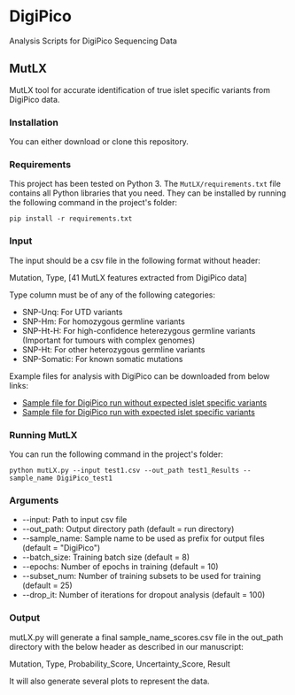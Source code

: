 # DigiPico
Analysis Scripts for DigiPico Sequencing Data

## MutLX
MutLX tool for accurate identification of true islet specific variants from DigiPico data. 

### Installation

You can either download or clone this repository.

### Requirements

This project has been tested on Python 3. The `MutLX/requirements.txt` file contains all Python libraries that you need. They can be installed by running the following command in the project's folder:

```
pip install -r requirements.txt
```

### Input

The input should be a csv file in the following format without header:

Mutation, Type, [41 MutLX features extracted from DigiPico data]

Type column must be of any of the following categories:
* SNP-Unq: For UTD variants
* SNP-Hm: For homozygous germline variants
* SNP-Ht-H: For high-confidence heterezygous germline variants (Important for tumours with complex genomes)
* SNP-Ht: For other heterozygous germline variants
* SNP-Somatic: For known somatic mutations

Example files for analysis with DigiPico can be downloaded from below links:
* [Sample file for DigiPico run without expected islet specific variants](https://drive.google.com/open?id=11m_fSPoW2oqmk8H8Ffqpu2FdN9dfuyet)
* [Sample file for DigiPico run with expected islet specific variants](https://drive.google.com/open?id=1j2LFKdEDBOrWKA2yG525jWQlfDOlTnvb)

### Running MutLX

You can run the following command in the project's folder:
```
python mutLX.py --input test1.csv --out_path test1_Results --sample_name DigiPico_test1
```

### Arguments

* --input: Path to input csv file
* --out_path: Output directory path (default = run directory)
* --sample_name: Sample name to be used as prefix for output files (default = "DigiPico")
* --batch_size: Training batch size (default = 8) 
* --epochs: Number of epochs in training (default = 10)
* --subset_num: Number of training subsets to be used for training (default = 25)
* --drop_it: Number of iterations for dropout analysis (default = 100)

### Output

mutLX.py will generate a final sample_name_scores.csv file in the out_path directory with the below header as described in our manuscript:

Mutation, Type, Probability_Score, Uncertainty_Score, Result

It will also generate several plots to represent the data. 

